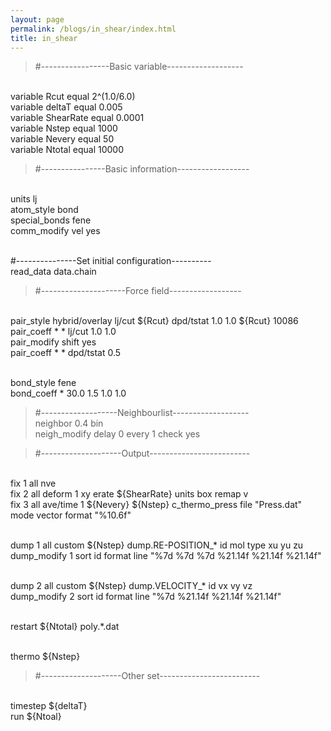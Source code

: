```yaml
---
layout: page
permalink: /blogs/in_shear/index.html
title: in_shear
---
```


> #-----------------Basic variable-------------------

<br>variable    Rcut        equal   2^(1.0/6.0)
<br>variable    deltaT      equal   0.005
<br>variable    ShearRate   equal   0.0001
<br>variable    Nstep       equal   1000
<br>variable    Nevery      equal   50
<br>variable    Ntotal      equal   10000

> #----------------Basic information------------------

<br>units           lj
<br>atom_style      bond
<br>special_bonds   fene
<br>comm_modify     vel yes

<br>#---------------Set initial configuration----------
<br>read_data       data.chain
  
> #---------------------Force field------------------

<br>pair_style      hybrid/overlay lj/cut \${Rcut} dpd/tstat 1.0 1.0 \${Rcut} 10086
<br>pair_coeff      * * lj/cut 1.0 1.0
<br>pair_modify     shift yes
<br>pair_coeff      * * dpd/tstat 0.5

<br>bond_style      fene
<br>bond_coeff      * 30.0 1.5 1.0 1.0
  
> \#-------------------Neighbourlist-------------------
<br>neighbor        0.4 bin
<br>neigh_modify    delay 0 every 1 check yes

> #--------------------Output-------------------------

<br>fix 1 all nve
<br>fix 2 all deform 1 xy erate \${ShearRate} units box remap v
<br>fix 3 all ave/time 1 \${Nevery} \${Nstep} c_thermo_press file "Press.dat" mode vector format "%10.6f"

<br>dump 1 all custom \${Nstep} dump.RE-POSITION_* id mol type xu yu zu
<br>dump_modify 1 sort id format line "%7d %7d %7d %21.14f %21.14f %21.14f"

<br>dump 2 all custom \${Nstep} dump.VELOCITY_* id vx vy vz
<br>dump_modify 2 sort id format line "%7d %21.14f %21.14f %21.14f"

<br>restart \${Ntotal} poly.*.dat
  
<br>thermo  \${Nstep}

> #--------------------Other set-------------------------  

<br>timestep    \${deltaT}
<br>run         \${Ntoal}
  